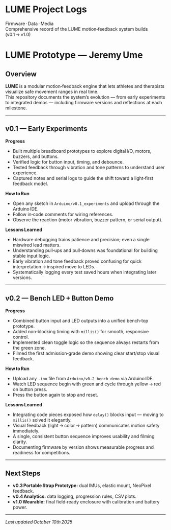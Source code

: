 # LUME Project Logs
Firmware · Data · Media  
Comprehensive record of the LUME motion‑feedback system builds (v0.1 → v1.0)

# LUME Prototype — Jeremy Ume

## Overview
**LUME** is a modular motion‑feedback engine that lets athletes and therapists visualize safe movement ranges in real time.  
This repository documents the system’s evolution — from early experiments to integrated demos — including firmware versions and reflections at each milestone.

---

## v0.1 — Early Experiments
**Progress**
- Built multiple breadboard prototypes to explore digital I/O, motors, buzzers, and buttons.  
- Verified logic for button input, timing, and debounce.  
- Tested feedback through vibration and tone patterns to understand user experience.  
- Captured notes and serial logs to guide the shift toward a light‑first feedback model.

**How to Run**
- Open any sketch in `Arduino/v0.1_experiments` and upload through the Arduino IDE.  
- Follow in‑code comments for wiring references.  
- Observe the reaction (motor vibration, buzzer pattern, or serial output).  

**Lessons Learned**
- Hardware debugging trains patience and precision; even a single miswired lead matters.  
- Understanding pull‑ups and pull‑downs was foundational for building stable input logic.  
- Early vibration and tone feedback proved confusing for quick interpretation → inspired move to LEDs.  
- Systematically logging every test saved hours when integrating later versions.

---

## v0.2 — Bench LED + Button Demo
**Progress**
- Combined button input and LED outputs into a unified bench‑top prototype.  
- Added non‑blocking timing with `millis()` for smooth, responsive control.  
- Implemented clean toggle logic so the sequence always restarts from the green zone.  
- Filmed the first admission‑grade demo showing clear start/stop visual feedback.

**How to Run**
- Upload any `.ino` file from `Arduino/v0.2_bench_demo` via Arduino IDE.  
- Watch LED sequence begin with green and cycle through yellow → red on button press.  
- Press the button again to stop and reset.  

**Lessons Learned**
- Integrating code pieces exposed how `delay()` blocks input — moving to `millis()` solved it elegantly.  
- Visual feedback (light → color → pattern) communicates motion safety immediately.  
- A single, consistent button sequence improves usability and filming clarity.  
- Documenting firmware by version shows measurable progress and readiness for competitions.

---

## Next Steps
- **v0.3 Portable Strap Prototype:** dual IMUs, elastic mount, NeoPixel feedback.  
- **v0.4 Analytics:** data logging, progression rules, CSV plots.  
- **v1.0 Wearable:** final field‑ready enclosure with calibration and battery power.  

---

_Last updated October 10th 2025_
